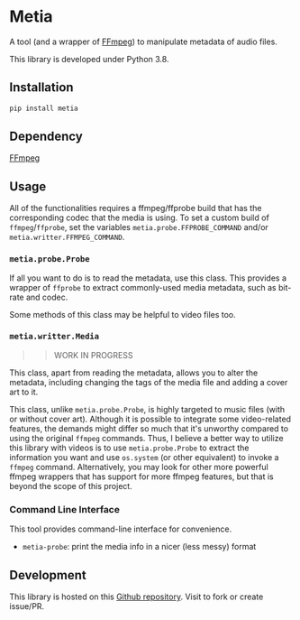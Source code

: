 # Metia

A tool (and a wrapper of [FFmpeg][ffmpeg_url]) to manipulate metadata of audio
files.

This library is developed under Python 3.8.

## Installation

```bash
pip install metia
```

## Dependency

[FFmpeg][ffmpeg_url]

## Usage

All of the functionalities requires a ffmpeg/ffprobe build that has the
corresponding codec that the media is using. To set a custom build of
`ffmpeg`/`ffprobe`, set the variables `metia.probe.FFPROBE_COMMAND` and/or
`metia.writter.FFMPEG_COMMAND`.

### `metia.probe.Probe`

If all you want to do is to read the metadata, use this class. This provides a
wrapper of `ffprobe` to extract commonly-used media metadata, such as bit-rate
and codec.

Some methods of this class may be helpful to video files too.

### `metia.writter.Media`

> > WORK IN PROGRESS

This class, apart from reading the metadata, allows you to alter the metadata,
including changing the tags of the media file and adding a cover art to it.

This class, unlike `metia.probe.Probe`, is highly targeted to music files (with
or without cover art). Although it is possible to integrate some video-related
features, the demands might differ so much that it's unworthy compared to using
the original `ffmpeg` commands. Thus, I believe a better way to utilize this
library with videos is to use `metia.probe.Probe` to extract the information you
want and use `os.system` (or other equivalent) to invoke a `ffmpeg` command.
Alternatively, you may look for other more powerful ffmpeg wrappers that has
support for more ffmpeg features, but that is beyond the scope of this project.

### Command Line Interface

This tool provides command-line interface for convenience.

- `metia-probe`: print the media info in a nicer (less messy) format

## Development

This library is hosted on this [Github repository][repo_url]. Visit to fork or
create issue/PR.

[ffmpeg_url]: https://www.ffmpeg.org/
[repo_url]: https://github.com/Davidyz/metia
